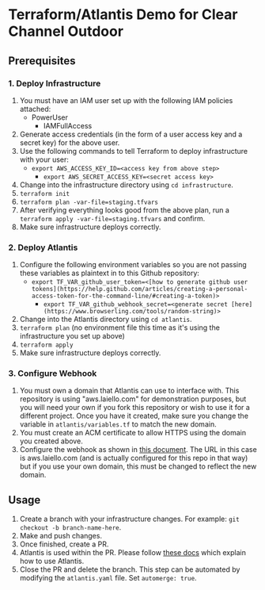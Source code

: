 # Terraform/Atlantis Demo for Clear Channel Outdoor

## Prerequisites
### 1. Deploy Infrastructure
1. You must have an IAM user set up with the following IAM policies attached:
    * PowerUser
		* IAMFullAccess
2. Generate access credentials (in the form of a user access key and a secret key) for the above user.
3. Use the following commands to tell Terraform to deploy infrastructure with your user:
    * `export AWS_ACCESS_KEY_ID=<access key from above step>`
		* `export AWS_SECRET_ACCESS_KEY=<secret access key>`
4. Change into the infrastructure directory using `cd infrastructure`.
5. `terraform init`
6. `terraform plan -var-file=staging.tfvars`
7. After verifying everything looks good from the above plan, run a `terraform apply -var-file=staging.tfvars` and confirm.
8. Make sure infrastructure deploys correctly.


### 2. Deploy Atlantis
1. Configure the following environment variables so you are not passing these variables as plaintext in to this Github repository:
    * `export TF_VAR_github_user_token=<[how to generate github user tokens](https://help.github.com/articles/creating-a-personal-access-token-for-the-command-line/#creating-a-token)>`
		* `export TF_VAR_github_webhook_secret=<generate secret [here](https://www.browserling.com/tools/random-string)>`
2. Change into the Atlantis directory using `cd atlantis`.
3. `terraform plan` (no environment file this time as it's using the infrastructure you set up above)
4. `terraform apply`
5. Make sure infrastructure deploys correctly.

### 3. Configure Webhook
1. You must own a domain that Atlantis can use to interface with. This repository is using "aws.laiello.com" for demonstration purposes, but you will need your own if you fork this repository or wish to use it for a different project. Once you have it created, make sure you change the variable in `atlantis/variables.tf` to match the new domain.
2. You must create an ACM certificate to allow HTTPS using the domain you created above.
3. Configure the webhook as shown in [this document](https://www.runatlantis.io/docs/configuring-webhooks.html#github-github-enterprise). The URL in this case is aws.laiello.com (and is actually configured for this repo in that way) but if you use your own domain, this must be changed to reflect the new domain.

## Usage
1. Create a branch with your infrastructure changes. For example: `git checkout -b branch-name-here`.
2. Make and push changes.
3. Once finished, create a PR.
4. Atlantis is used within the PR. Please follow [these docs](https://www.runatlantis.io/docs/using-atlantis.html#atlantis-help) which explain how to use Atlantis.
5. Close the PR and delete the branch. This step can be automated by modifying the `atlantis.yaml` file. Set `automerge: true`.
